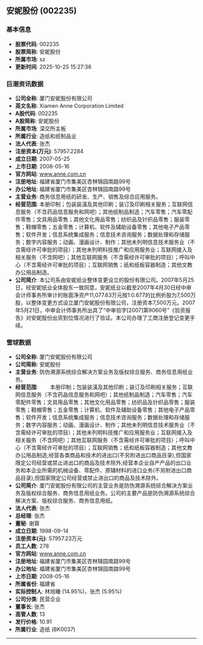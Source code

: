 ## 安妮股份 (002235)

### 基本信息

- **股票代码**: 002235
- **股票简称**: 安妮股份
- **所属市场**: sz
- **更新时间**: 2025-10-25 15:27:36

### 巨潮资讯数据

- **公司全称**: 厦门安妮股份有限公司
- **英文名称**: Xiamen Anne Corporation Limited
- **A股代码**: 002235
- **A股简称**: 安妮股份
- **所属市场**: 深交所主板
- **所属行业**: 造纸和纸制品业
- **法人代表**: 张杰
- **注册资本(万元)**: 57957.2284
- **成立日期**: 2007-05-25
- **上市日期**: 2008-05-16
- **官方网站**: www.anne.com.cn
- **注册地址**: 福建省厦门市集美区杏林锦园南路99号
- **办公地址**: 福建省厦门市集美区杏林锦园南路99号
- **主营业务**: 商务信息用纸的研发、生产、销售及综合应用服务。
- **经营范围**: 本册印制；包装装潢及其他印刷；装订及印刷相关服务；互联网信息服务（不含药品信息服务和网吧）；其他纸制品制造；汽车零售；汽车零配件零售；文具用品零售；其他文化用品零售；纺织品及针织品零售；服装零售；鞋帽零售；五金零售；计算机、软件及辅助设备零售；其他电子产品零售；软件开发；信息系统集成服务；信息技术咨询服务；数据处理和存储服务；数字内容服务；动画、漫画设计、制作；其他未列明信息技术服务业（不含需经许可审批的项目）；其他未列明科技推广和应用服务业；互联网接入及相关服务（不含网吧）；其他互联网服务（不含需经许可审批的项目）；呼叫中心（不含需经许可审批的项目）；互联网销售；纸和纸板容器制造；其他文教办公用品制造。
- **公司简介**: 本公司系由安妮纸业整体变更设立的股份有限公司。2007年5月25日，经安妮纸业全体股东一致同意，安妮纸业以截至2007年4月30日经中审会计师事务所审计的账面净资产11,077.63万元按1:0.677的比例折股为7,500万股，以整体变更方式设立厦门安妮股份有限公司，注册资本7,500万元。2007年5月21日，中审会计师事务所出具了“中审验字[2007]第9060号”《验资报告》对安妮股份出资到位情况进行了验证。本公司办理了工商注册登记变更手续。

### 雪球数据

- **公司全称**: 厦门安妮股份有限公司
- **公司简称**: 安妮股份
- **主营业务**: 防伪溯源系统综合解决方案业务及版权综合服务、商务信息用纸业务。
- **经营范围**: 　　本册印制；包装装潢及其他印刷；装订及印刷相关服务；互联网信息服务（不含药品信息服务和网吧）；其他纸制品制造；汽车零售；汽车零配件零售；文具用品零售；其他文化用品零售；纺织品及针织品零售；服装零售；鞋帽零售；五金零售；计算机、软件及辅助设备零售；其他电子产品零售；软件开发；信息系统集成服务；信息技术咨询服务；数据处理和存储服务；数字内容服务；动画、漫画设计、制作；其他未列明信息技术服务业（不含需经许可审批的项目）；其他未列明科技推广和应用服务业；互联网接入及相关服务（不含网吧）；其他互联网服务（不含需经许可审批的项目）；呼叫中心（不含需经许可审批的项目）；互联网销售；纸和纸板容器制造；其他文教办公用品制造;经营各类商品和技术的进出口(不另附进出口商品目录),但国家限定公司经营或禁止进出口的商品及技术除外;经营本企业自产产品的出口业务和本企业所需的机械设备、零配件、原辅材料的进口业务(不另附进出口商品目录),但国家限定公司经营或禁止进出口的商品及技术除外。
- **公司简介**: 厦门安妮股份有限公司的主营业务是防伪溯源系统综合解决方案业务及版权综合服务、商务信息用纸业务。公司的主要产品是防伪溯源系统综合解决方案、版权综合服务、商务信息用纸。
- **法人代表**: 张杰
- **总经理**: 张杰
- **董秘**: 谢蓉
- **成立日期**: 1998-09-14
- **注册资本(元)**: 57957.23万元
- **员工人数**: 278
- **官方网站**: www.anne.com.cn
- **注册地址**: 福建省厦门市集美区杏林锦园南路99号
- **办公地址**: 福建省厦门市集美区杏林锦园南路99号
- **上市日期**: 2008-05-16
- **所属省份**: 福建省
- **实际控制人**: 林旭曦 (14.95%)，张杰 (5.95%)
- **公司分类**: 民营企业
- **董事长**: 张杰
- **高管人数**: 13
- **发行价格**: 10.91
- **所属行业**: 造纸 (BK0037)

---